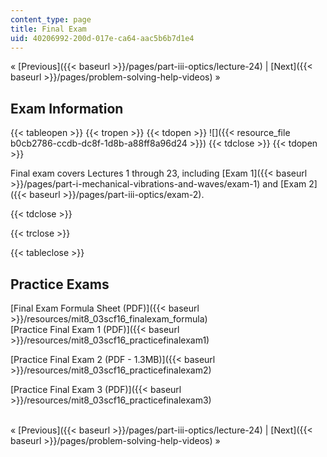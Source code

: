 ```yaml
---
content_type: page
title: Final Exam
uid: 40206992-200d-017e-ca64-aac5b6b7d1e4
---
```


« [Previous]({{< baseurl >}}/pages/part-iii-optics/lecture-24) | [Next]({{< baseurl >}}/pages/problem-solving-help-videos) »

Exam Information
----------------

{{< tableopen >}}
{{< tropen >}}
{{< tdopen >}}
![]({{< resource_file b0cb2786-ccdb-dc8f-1d8b-a88ff8a96d24 >}})
{{< tdclose >}}
{{< tdopen >}}


Final exam covers Lectures 1 through 23, including [Exam 1]({{< baseurl >}}/pages/part-i-mechanical-vibrations-and-waves/exam-1) and [Exam 2]({{< baseurl >}}/pages/part-iii-optics/exam-2).


{{< tdclose >}}

{{< trclose >}}

{{< tableclose >}}

Practice Exams
--------------

[Final Exam Formula Sheet (PDF)]({{< baseurl >}}/resources/mit8_03scf16_finalexam_formula)  
[Practice Final Exam 1 (PDF)]({{< baseurl >}}/resources/mit8_03scf16_practicefinalexam1)  
  
[Practice Final Exam 2 (PDF - 1.3MB)]({{< baseurl >}}/resources/mit8_03scf16_practicefinalexam2)  
  
[Practice Final Exam 3 (PDF)]({{< baseurl >}}/resources/mit8_03scf16_practicefinalexam3)  
 

« [Previous]({{< baseurl >}}/pages/part-iii-optics/lecture-24) | [Next]({{< baseurl >}}/pages/problem-solving-help-videos) »
